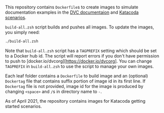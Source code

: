 This repository contains `Dockerfile`s to create images to simulate
documentation examples in the [DVC documentaion](https://dvc.org/doc/) and
[Katacoda scenarios](https://katacoda.com/dvc/). 

`build-all.zsh` script builds and pushes all images. To update the images, you
simply need:

```bash
./build-all.zsh
```

Note that `build-all.zsh` script has a `TAGPREFIX` setting which should be set
to a Docker hub id. The script will report errors if you don't have permission
to push to [docker.io/dvcorg][https://docker.io/dvcorg]. You can change
`TAGPREFIX` in `build-all.zsh` to use the script to manage your own images. 

Each leaf folder contains a `Dockerfile` to build image and an (optional)
`Dockertag` file that contains suffix portion of image id in its first line. If
`Dockertag` file is not provided, image id for the image is produced by
changing `<space>` and `/`s in directory name to `-`.

As of April 2021, the repository contains images for Katacoda getting started
scenarios.